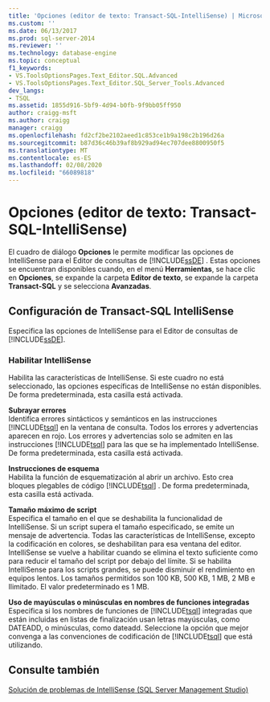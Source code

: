 ```yaml
---
title: 'Opciones (editor de texto: Transact-SQL-IntelliSense) | Microsoft Docs'
ms.custom: ''
ms.date: 06/13/2017
ms.prod: sql-server-2014
ms.reviewer: ''
ms.technology: database-engine
ms.topic: conceptual
f1_keywords:
- VS.ToolsOptionsPages.Text_Editor.SQL.Advanced
- VS.ToolsOptionsPages.Text_Editor.SQL_Server_Tools.Advanced
dev_langs:
- TSQL
ms.assetid: 1855d916-5bf9-4d94-b0fb-9f9bb05ff950
author: craigg-msft
ms.author: craigg
manager: craigg
ms.openlocfilehash: fd2cf2be2102aeed1c853ce1b9a198c2b196d26a
ms.sourcegitcommit: b87d36c46b39af8b929ad94ec707dee8800950f5
ms.translationtype: MT
ms.contentlocale: es-ES
ms.lasthandoff: 02/08/2020
ms.locfileid: "66089818"
---
```

# <a name="options-text-editor-transact-sql-intellisense"></a>Opciones (editor de texto: Transact-SQL-IntelliSense)
  El cuadro de diálogo **Opciones** le permite modificar las opciones de IntelliSense para el Editor de consultas de [!INCLUDE[ssDE](../includes/ssde-md.md)] . Estas opciones se encuentran disponibles cuando, en el menú **Herramientas**, se hace clic en **Opciones**, se expande la carpeta **Editor de texto**, se expande la carpeta **Transact-SQL** y se selecciona **Avanzadas**.  
  
## <a name="transact-sql-intellisense-settings"></a>Configuración de Transact-SQL IntelliSense  
 Especifica las opciones de IntelliSense para el Editor de consultas de [!INCLUDE[ssDE](../includes/ssde-md.md)].  
  
### <a name="enable-intellisense"></a>Habilitar IntelliSense  
 Habilita las características de IntelliSense. Si este cuadro no está seleccionado, las opciones específicas de IntelliSense no están disponibles. De forma predeterminada, esta casilla está activada.  
  
 **Subrayar errores**  
 Identifica errores sintácticos y semánticos en las instrucciones [!INCLUDE[tsql](../includes/tsql-md.md)] en la ventana de consulta. Todos los errores y advertencias aparecen en rojo. Los errores y advertencias solo se admiten en las instrucciones [!INCLUDE[tsql](../includes/tsql-md.md)] para las que se ha implementado IntelliSense. De forma predeterminada, esta casilla está activada.  
  
 **Instrucciones de esquema**  
 Habilita la función de esquematización al abrir un archivo. Esto crea bloques plegables de código [!INCLUDE[tsql](../includes/tsql-md.md)] . De forma predeterminada, esta casilla está activada.  
  
 **Tamaño máximo de script**  
 Especifica el tamaño en el que se deshabilita la funcionalidad de IntelliSense. Si un script supera el tamaño especificado, se emite un mensaje de advertencia. Todas las características de IntelliSense, excepto la codificación en colores, se deshabilitan para esa ventana del editor. IntelliSense se vuelve a habilitar cuando se elimina el texto suficiente como para reducir el tamaño del script por debajo del límite. Si se habilita IntelliSense para los scripts grandes, se puede disminuir el rendimiento en equipos lentos. Los tamaños permitidos son 100 KB, 500 KB, 1 MB, 2 MB e Ilimitado. El valor predeterminado es 1 MB.  
  
 **Uso de mayúsculas o minúsculas en nombres de funciones integradas**  
 Especifica si los nombres de funciones de [!INCLUDE[tsql](../includes/tsql-md.md)] integradas que están incluidas en listas de finalización usan letras mayúsculas, como DATEADD, o minúsculas, como dateadd. Seleccione la opción que mejor convenga a las convenciones de codificación de [!INCLUDE[tsql](../includes/tsql-md.md)] que está utilizando.  
  
## <a name="see-also"></a>Consulte también  
 [Solución de problemas de IntelliSense &#40;SQL Server Management Studio&#41;](../relational-databases/scripting/troubleshooting-intellisense.md)  
  
  
